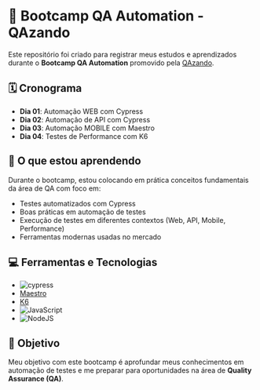 # 🚀 Bootcamp QA Automation - QAzando

Este repositório foi criado para registrar meus estudos e aprendizados durante o **Bootcamp QA Automation** promovido pela [QAzando](https://www.qazando.com.br/).

## 🗓️ Cronograma

- **Dia 01**: Automação WEB com Cypress  
- **Dia 02**: Automação de API com Cypress  
- **Dia 03**: Automação MOBILE com Maestro  
- **Dia 04**: Testes de Performance com K6  

## 🧠 O que estou aprendendo

Durante o bootcamp, estou colocando em prática conceitos fundamentais da área de QA com foco em:

- Testes automatizados com Cypress
- Boas práticas em automação de testes
- Execução de testes em diferentes contextos (Web, API, Mobile, Performance)
- Ferramentas modernas usadas no mercado

## 💻 Ferramentas e Tecnologias

- ![cypress](https://img.shields.io/badge/-cypress-%23E5E5E5?style=for-the-badge&logo=cypress&logoColor=058a5e)
- [Maestro](https://maestro.mobile.dev/)
- [K6](https://k6.io/)
- ![JavaScript](https://img.shields.io/badge/javascript-%23323330.svg?style=for-the-badge&logo=javascript&logoColor=%23F7DF1E)
-  ![NodeJS](https://img.shields.io/badge/node.js-6DA55F?style=for-the-badge&logo=node.js&logoColor=white)

## 🎯 Objetivo

Meu objetivo com este bootcamp é aprofundar meus conhecimentos em automação de testes e me preparar para oportunidades na área de **Quality Assurance (QA)**.

